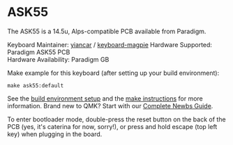 # ASK55

The ASK55 is a 14.5u, Alps-compatible PCB available from Paradigm.  

Keyboard Maintainer: [yiancar](https://github.com/yiancar) / [keyboard-magpie](https://github.com/keyboard-magpie)
Hardware Supported: Paradigm ASK55 PCB  
Hardware Availability: Paradigm GB

Make example for this keyboard (after setting up your build environment):

    make ask55:default

See the [build environment setup](https://docs.qmk.fm/#/getting_started_build_tools) and the [make instructions](https://docs.qmk.fm/#/getting_started_make_guide) for more information. Brand new to QMK? Start with our [Complete Newbs Guide](https://docs.qmk.fm/#/newbs).

To enter bootloader mode, double-press the reset button on the back of the PCB (yes, it's caterina for now, sorry!), or press and hold escape (top left key) when plugging in the board.

